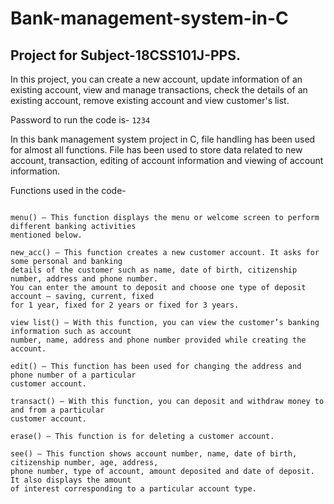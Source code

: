 # Bank-management-system-in-C

## Project for Subject-18CSS101J-PPS.
In this project, you can create a new account, update information of an existing account, view and manage transactions, check the details of an existing account, remove existing account and view customer's list.

Password to run the code is- `1234`

In this bank management system project in C, file handling has been used for almost all functions. File has been used to store data related to new account, transaction, editing of account information and viewing of account information.

Functions used in the code-
```

menu() – This function displays the menu or welcome screen to perform different banking activities 
mentioned below.

new_acc() – This function creates a new customer account. It asks for some personal and banking 
details of the customer such as name, date of birth, citizenship number, address and phone number.
You can enter the amount to deposit and choose one type of deposit account – saving, current, fixed 
for 1 year, fixed for 2 years or fixed for 3 years.

view list() – With this function, you can view the customer’s banking information such as account 
number, name, address and phone number provided while creating the account.

edit() – This function has been used for changing the address and phone number of a particular 
customer account.

transact() – With this function, you can deposit and withdraw money to and from a particular 
customer account.

erase() – This function is for deleting a customer account.

see() – This function shows account number, name, date of birth, citizenship number, age, address, 
phone number, type of account, amount deposited and date of deposit. It also displays the amount 
of interest corresponding to a particular account type.
```




